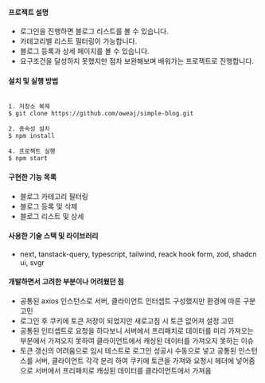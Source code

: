 #### 프로젝트 설명

- 로그인을 진행하면 블로그 리스트를 볼 수 있습니다.
- 카테고리별 리스트 필터링이 가능합니다.
- 블로그 등록과 상세 페이지를 볼 수 있습니다.
- 요구조건을 달성하지 못했지만 점차 보완해보며 배워가는 프로젝트로 진행합니다.

#### 설치 및 실행 방법

```

1. 저장소 복제
$ git clone https://github.com/oweaj/simple-blog.git

2. 종속성 설치
$ npm install

4. 프로젝트 실행
$ npm start

```

#### 구현한 기능 목록

- 블로그 카테고리 필터링
- 블로그 등록 및 삭제
- 블로그 리스트 및 상세

#### 사용한 기술 스택 및 라이브러리

- next, tanstack-query, typescript, tailwind, reack hook form, zod, shadcn ui, svgr

#### 개발하면서 고려한 부분이나 어려웠던 점

- 공통된 axios 인스턴스로 서버, 클라이언트 인터셉트 구성했지만 환경에 따른 구분 고민
- 로그인 후 쿠키에 토큰 저장이 되었지만 새로고침 시 토큰 없어져 설정 고민
- 공통된 인터셉트로 요청을 하다보니 서버에서 프리패치로 데이터를 미리 가져오는 부분에서 가져오지 못하여 클라이언트에서 캐싱된 데이터를 가져오지 못하는 이슈
- 토큰 갱신의 어려움으로 임시 테스트로 로그인 성공시 수동으로 넣고 공통된 인스턴스를 서버, 클라이언트 각각 분리 하여 쿠키에 토큰을 가져와 요청시 헤더에 넣어줌으로 서버에서 프리패치로 캐싱된 데이터를 클라이언트에서 가져옴
